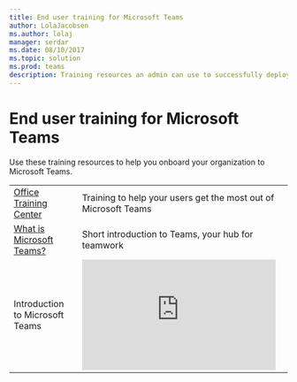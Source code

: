 ```yaml
---
title: End user training for Microsoft Teams
author: LolaJacobsen
ms.author: lolaj
manager: serdar
ms.date: 08/10/2017
ms.topic: solution
ms.prod: teams
description: Training resources an admin can use to successfully deploy Microsoft Teams
---
```


End user training for Microsoft Teams
=====================================

Use these training resources to help you onboard your organization to Microsoft Teams. 

|  |  |
|---------|---------|
| [Office Training Center](https://support.office.com/article/Office-Training-Center-b8f02f81-ec85-4493-a39b-4c48e6bc4bfb) | Training to help your users get the most out of Microsoft Teams |
| [What is Microsoft Teams? ](https://support.office.com/article/Video-What-is-Microsoft-Teams-b98d533f-118e-4bae-bf44-3df2470c2b12) | Short introduction to Teams, your hub for teamwork  |
| Introduction to Microsoft Teams   | <iframe width="350" height="200" src="https://www.youtube.com/embed/7oej3xIQy-Y" frameborder="0" allowfullscreen></iframe>   |